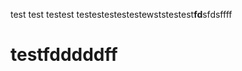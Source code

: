 test
test
testest
testestestestestewststestest**fd**sfdsffff
# testfdddddff


































































































